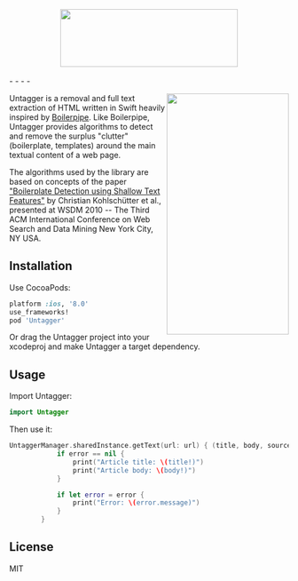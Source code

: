 <div align="center">
<img src="https://github.com/wcgray/Untagger/blob/master/logo.png" width="320" height="104"/></a>
</div>
<br>
- - - -

<img src="https://github.com/wcgray/Untagger/blob/master/demo.gif" width="220" height="434" align=right /></a>

Untagger is a removal and full text extraction of HTML written in Swift heavily inspired by <a href="https://github.com/kohlschutter/boilerpipe">Boilerpipe</a>. Like Boilerpipe, Untagger provides algorithms to detect and remove the surplus "clutter" (boilerplate, templates) around the main textual content of a web page.

The algorithms used by the library are based on concepts of the paper <a href="http://www.l3s.de/~kohlschuetter/boilerplate/">"Boilerplate Detection using Shallow Text Features"</a> by Christian Kohlschütter et al., presented at WSDM 2010 -- The Third ACM International Conference on Web Search and Data Mining New York City, NY USA.
## Installation

Use CocoaPods:

```ruby
platform :ios, '8.0'
use_frameworks!
pod 'Untagger'
```

Or drag the Untagger project into your xcodeproj and make Untagger a target dependency.

## Usage

Import Untagger:

```swift
import Untagger
```

Then use it:

```swift
UntaggerManager.sharedInstance.getText(url: url) { (title, body, source, error) in
            if error == nil {
                print("Article title: \(title!)")
                print("Article body: \(body!)")
            }

            if let error = error {
                print("Error: \(error.message)")
            }
        }
```

## License

MIT

